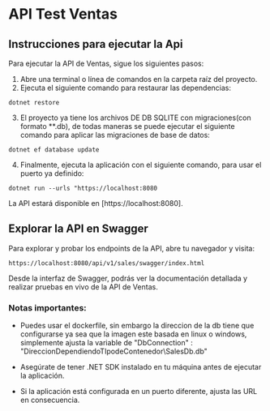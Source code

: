 API Test Ventas
=============

Instrucciones para ejecutar la Api
-----------------------------------------

Para ejecutar la API de Ventas, sigue los siguientes pasos:

1.  Abre una terminal o línea de comandos en la carpeta raíz del proyecto.
2.  Ejecuta el siguiente comando para restaurar las dependencias:

`dotnet restore`

3.  El proyecto ya tiene los archivos DE DB SQLITE con migraciones(con formato **.db), de todas maneras se puede ejecutar el siguiente comando para aplicar las migraciones de base de datos:

`dotnet ef database update`

4.  Finalmente, ejecuta la aplicación con el siguiente comando, para usar el puerto ya definido:

`dotnet run --urls "https://localhost:8080`

La API estará disponible en [https://localhost:8080].

Explorar la API en Swagger
--------------------------

Para explorar y probar los endpoints de la API, abre tu navegador y visita:

`https://localhost:8080/api/v1/sales/swagger/index.html`

Desde la interfaz de Swagger, podrás ver la documentación detallada y realizar pruebas en vivo de la API de Ventas.

### Notas importantes:
*   Puedes usar el dockerfile, sin embargo la direccion de la db tiene que configurarse ya sea 
    que la imagen este basada en linux o windows, simplemente ajusta la variable de "DbConnection" : "DireccionDependiendoTIpodeContenedor\SalesDb.db"

*   Asegúrate de tener .NET SDK instalado en tu máquina antes de ejecutar la aplicación.
*   Si la aplicación está configurada en un puerto diferente, ajusta las URL en consecuencia.

